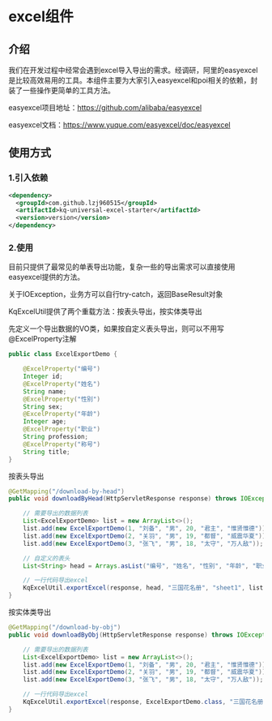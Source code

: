 # excel组件

## 介绍

我们在开发过程中经常会遇到excel导入导出的需求。经调研，阿里的easyexcel是比较高效易用的工具。本组件主要为大家引入easyexcel和poi相关的依赖，封装了一些操作更简单的工具方法。

easyexcel项目地址：https://github.com/alibaba/easyexcel

easyexcel文档：https://www.yuque.com/easyexcel/doc/easyexcel

## 使用方式

### 1.引入依赖

```xml
<dependency>
  <groupId>com.github.lzj960515</groupId>
  <artifactId>kq-universal-excel-starter</artifactId>
  <version>version</version>
</dependency>
```

### 2.使用

目前只提供了最常见的单表导出功能，复杂一些的导出需求可以直接使用easyexcel提供的方法。

关于IOException，业务方可以自行try-catch，返回BaseResult对象

KqExcelUtil提供了两个重载方法：按表头导出，按实体类导出

先定义一个导出数据的VO类，如果按自定义表头导出，则可以不用写@ExcelProperty注解
```java
public class ExcelExportDemo {

    @ExcelProperty("编号")
    Integer id;
    @ExcelProperty("姓名")
    String name;
    @ExcelProperty("性别")
    String sex;
    @ExcelProperty("年龄")
    Integer age;
    @ExcelProperty("职业")
    String profession;
    @ExcelProperty("称号")
    String title;
}
```

按表头导出
```java
@GetMapping("/download-by-head")
public void downloadByHead(HttpServletResponse response) throws IOException {

    // 需要导出的数据列表
    List<ExcelExportDemo> list = new ArrayList<>();
    list.add(new ExcelExportDemo(1, "刘备", "男", 20, "君主", "惟贤惟德"));
    list.add(new ExcelExportDemo(2, "关羽", "男", 19, "都督", "威震华夏"));
    list.add(new ExcelExportDemo(3, "张飞", "男", 18, "太守", "万人敌"));

    // 自定义的表头
    List<String> head = Arrays.asList("编号", "姓名", "性别", "年龄", "职业", "称号");

    // 一行代码导出excel
    KqExcelUtil.exportExcel(response, head, "三国花名册", "sheet1", list);
}
```

按实体类导出
```java
@GetMapping("/download-by-obj")
public void downloadByObj(HttpServletResponse response) throws IOException {

    // 需要导出的数据列表
    List<ExcelExportDemo> list = new ArrayList<>();
    list.add(new ExcelExportDemo(1, "刘备", "男", 20, "君主", "惟贤惟德"));
    list.add(new ExcelExportDemo(2, "关羽", "男", 19, "都督", "威震华夏"));
    list.add(new ExcelExportDemo(3, "张飞", "男", 18, "太守", "万人敌"));

    // 一行代码导出excel
    KqExcelUtil.exportExcel(response, ExcelExportDemo.class, "三国花名册", "sheet1", list);
}
```